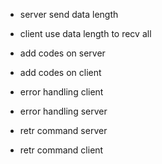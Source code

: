 - server send data length
- client use data length to recv all

- add codes on server
- add codes on client

- error handling client
- error handling server

- retr command server
- retr command client